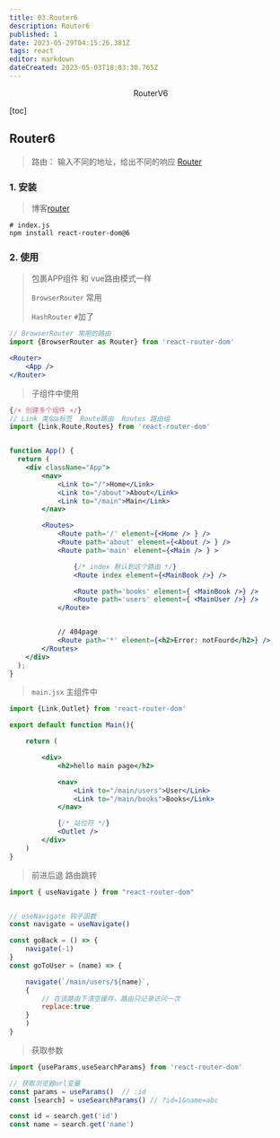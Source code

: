 ```yaml
---
title: 03.Router6
description: Router6
published: 1
date: 2023-05-29T04:15:26.381Z
tags: react
editor: markdown
dateCreated: 2023-05-03T18:03:30.765Z
---
```


<center>RouterV6</center>





[toc]





## Router6

> 路由： 输入不同的地址，给出不同的响应 [Router](https://reactrouter.com/en/main)





### 1. 安装

> 博客[router](https://juejin.cn/post/7187199524903845946)

```shell
# index.js
npm install react-router-dom@6
```



### 2. 使用

> 包裹APP组件   和 vue路由模式一样
>
> `BrowserRouter` 常用
>
> `HashRouter` `#`加了 

```jsx
// BrowserRouter 常用的路由
import {BrowserRouter as Router} from 'react-router-dom'

<Router>
    <App />
</Router>
```

> 子组件中使用

```jsx
{/× 创建多个组件 ×/}
// Link 类似a标签  Route路由  Routes 路由组
import {Link,Route,Routes} from 'react-router-dom'


function App() {
  return (
    <div className="App">
        <nav>
            <Link to="/">Home</Link>
            <Link to="/about">About</Link>
            <Link to="/main">Main</Link>
        </nav>

        <Routes>
            <Route path='/' element={<Home /> } />
            <Route path='about' element={<About /> } />
            <Route path='main' element={<Main /> } >

                {/* index 默认到这个路由 */}
                <Route index element={<MainBook />} />

                <Route path='books' element={ <MainBook />} />
                <Route path='users' element={ <MainUser />} />
            </Route>


            // 404page
            <Route path='*' element={<h2>Error: notFourd</h2>} />
        </Routes>
    </div>
  );
}
```

> `main.jsx` 主组件中

```jsx
import {Link,Outlet} from 'react-router-dom'

export default function Main(){

    return (

        <div>
            <h2>hello main page</h2>

            <nav>
                <Link to="/main/users">User</Link>
                <Link to="/main/books">Books</Link>
            </nav>

            {/* 站位符 */}
            <Outlet />
        </div>
    )
}
```

> 前进后退 路由跳转

```jsx
import { useNavigate } from "react-router-dom"


// useNavigate 钩子函数
const navigate = useNavigate()

const goBack = () => {
    navigate(-1)
}
const goToUser = (name) => {

    navigate(`/main/users/${name}`,
    {
        // 在该路由下清空缓存，路由只记录访问一次
        replace:true
    }
    )
}
```

> 获取参数

```jsx
import {useParams,useSearchParams} from 'react-router-dom'

// 获取浏览器url变量
const params = useParams()  // :id
const [search] = useSearchParams() // ?id=1&name=abc

const id = search.get('id')
const name = search.get('name')
```

